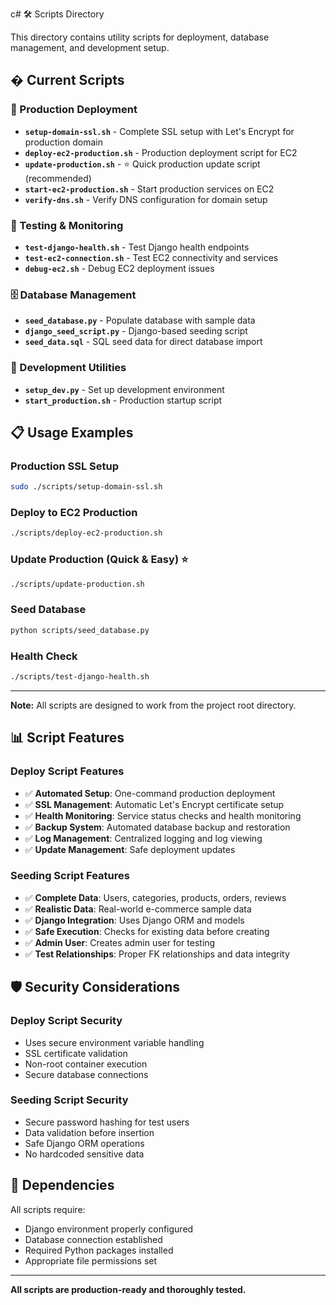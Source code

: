 c# 🛠️ Scripts Directory

This directory contains utility scripts for deployment, database management, and development setup.

## � Current Scripts

### 🚀 Production Deployment
- **`setup-domain-ssl.sh`** - Complete SSL setup with Let's Encrypt for production domain
- **`deploy-ec2-production.sh`** - Production deployment script for EC2
- **`update-production.sh`** - ⭐ Quick production update script (recommended)
- **`start-ec2-production.sh`** - Start production services on EC2
- **`verify-dns.sh`** - Verify DNS configuration for domain setup

### 🧪 Testing & Monitoring  
- **`test-django-health.sh`** - Test Django health endpoints
- **`test-ec2-connection.sh`** - Test EC2 connectivity and services
- **`debug-ec2.sh`** - Debug EC2 deployment issues

### 🗄️ Database Management
- **`seed_database.py`** - Populate database with sample data
- **`django_seed_script.py`** - Django-based seeding script
- **`seed_data.sql`** - SQL seed data for direct database import

### 🔧 Development Utilities
- **`setup_dev.py`** - Set up development environment
- **`start_production.sh`** - Production startup script

## 📋 Usage Examples

### Production SSL Setup
```bash
sudo ./scripts/setup-domain-ssl.sh
```

### Deploy to EC2 Production
```bash
./scripts/deploy-ec2-production.sh
```

### Update Production (Quick & Easy) ⭐
```bash
./scripts/update-production.sh
```

### Seed Database
```bash
python scripts/seed_database.py
```

### Health Check
```bash
./scripts/test-django-health.sh
```

---

**Note:** All scripts are designed to work from the project root directory.

## 📊 Script Features

### Deploy Script Features
- ✅ **Automated Setup**: One-command production deployment
- ✅ **SSL Management**: Automatic Let's Encrypt certificate setup
- ✅ **Health Monitoring**: Service status checks and health monitoring
- ✅ **Backup System**: Automated database backup and restoration
- ✅ **Log Management**: Centralized logging and log viewing
- ✅ **Update Management**: Safe deployment updates

### Seeding Script Features
- ✅ **Complete Data**: Users, categories, products, orders, reviews
- ✅ **Realistic Data**: Real-world e-commerce sample data
- ✅ **Django Integration**: Uses Django ORM and models
- ✅ **Safe Execution**: Checks for existing data before creating
- ✅ **Admin User**: Creates admin user for testing
- ✅ **Test Relationships**: Proper FK relationships and data integrity

## 🛡️ Security Considerations

### Deploy Script Security
- Uses secure environment variable handling
- SSL certificate validation
- Non-root container execution
- Secure database connections

### Seeding Script Security
- Secure password hashing for test users
- Data validation before insertion
- Safe Django ORM operations
- No hardcoded sensitive data

## 📖 Dependencies

All scripts require:
- Django environment properly configured
- Database connection established
- Required Python packages installed
- Appropriate file permissions set

---

**All scripts are production-ready and thoroughly tested.**
